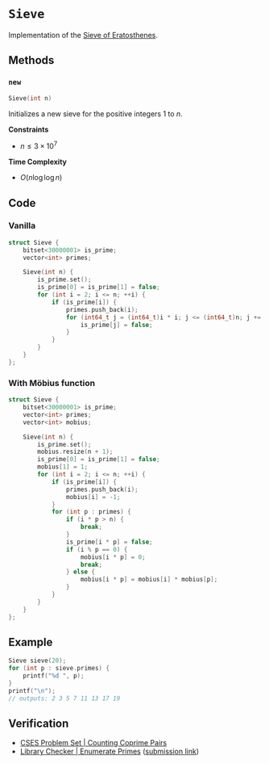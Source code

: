 # `Sieve`
Implementation of the [Sieve of Eratosthenes](https://en.wikipedia.org/wiki/Sieve_of_Eratosthenes).

## Methods
### `new`
```cpp
Sieve(int n)
```

Initializes a new sieve for the positive integers $1$ to $n$.

**Constraints**
- $n \le 3 \times 10^{7}$

**Time Complexity**
- $O(n \log \log n)$

## Code
### Vanilla
```cpp
struct Sieve {
    bitset<30000001> is_prime;
    vector<int> primes;

    Sieve(int n) {
        is_prime.set();
        is_prime[0] = is_prime[1] = false;
        for (int i = 2; i <= n; ++i) {
            if (is_prime[i]) {
                primes.push_back(i);
                for (int64_t j = (int64_t)i * i; j <= (int64_t)n; j += (int64_t)i) {
                    is_prime[j] = false;
                }
            }
        }
    }
};
```

### With Möbius function
```cpp
struct Sieve {
    bitset<30000001> is_prime;
    vector<int> primes;
    vector<int> mobius;

    Sieve(int n) {
        is_prime.set();
        mobius.resize(n + 1);
        is_prime[0] = is_prime[1] = false;
        mobius[1] = 1;
        for (int i = 2; i <= n; ++i) {
            if (is_prime[i]) {
                primes.push_back(i);
                mobius[i] = -1;
            }
            for (int p : primes) {
                if (i * p > n) {
                    break;
                }
                is_prime[i * p] = false;
                if (i % p == 0) {
                    mobius[i * p] = 0;
                    break;
                } else {
                    mobius[i * p] = mobius[i] * mobius[p];
                }
            }
        }
    }
};
```

## Example
```cpp
Sieve sieve(20);
for (int p : sieve.primes) {
	printf("%d ", p);
}
printf("\n");
// outputs: 2 3 5 7 11 13 17 19
```

## Verification
- [CSES Problem Set | Counting Coprime Pairs](https://cses.fi/problemset/task/2417/)
- [Library Checker | Enumerate Primes](https://judge.yosupo.jp/problem/enumerate_primes) ([submission link](https://judge.yosupo.jp/submission/94663))